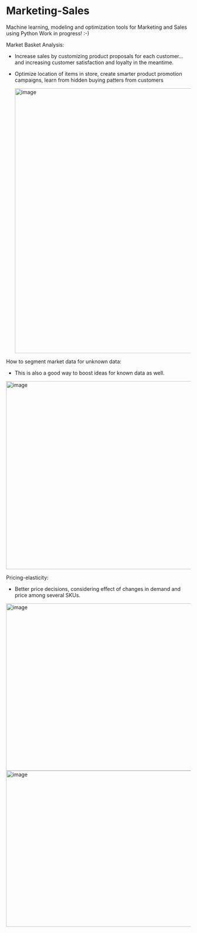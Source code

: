 # Marketing-Sales
Machine learning, modeling and optimization tools for Marketing and Sales using Python Work in progress! :-)

Market Basket Analysis: 
- Increase sales by customizing product proposals for each customer... and increasing customer satisfaction and loyalty in the meantime.
- Optimize location of items in store, create smarter product promotion campaigns, learn from hidden buying patters from customers

  <img width="1298" height="721" alt="image" src="https://github.com/user-attachments/assets/f10b99b3-0b02-4016-936f-c860d9c0c21d" />

How to segment market data for unknown data:

- This is also a good way to boost ideas for known data as well.

<img width="1242" height="512" alt="image" src="https://github.com/user-attachments/assets/fc5c16a0-9fca-4ef4-a819-ccddfe3c36a8" />

Pricing-elasticity: 

- Better price decisions, considering effect of changes in demand and price among several SKUs.

<img width="1067" height="455" alt="image" src="https://github.com/user-attachments/assets/1f4b01ac-ec8d-433a-91f6-a10bab685024" />

<img width="1052" height="425" alt="image" src="https://github.com/user-attachments/assets/cedc1292-d842-40bd-a0e2-10166302f2ff" />
